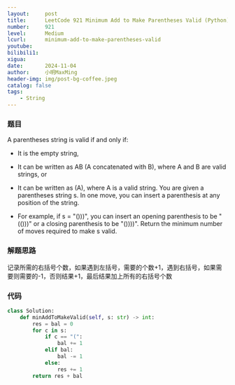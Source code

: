 ```yaml
---
layout:     post
title:      LeetCode 921 Minimum Add to Make Parentheses Valid (Python)
number:     921
level:      Medium
lcurl:      minimum-add-to-make-parentheses-valid
youtube:    
bilibili1:  
xigua:      
date:       2024-11-04
author:     小明MaxMing
header-img: img/post-bg-coffee.jpeg
catalog: false
tags:
    - String
---
```


### 题目

A parentheses string is valid if and only if:

- It is the empty string,
- It can be written as AB (A concatenated with B), where A and B are valid strings, or
- It can be written as (A), where A is a valid string.
You are given a parentheses string s. In one move, you can insert a parenthesis at any position of the string.

- For example, if s = "()))", you can insert an opening parenthesis to be "(()))" or a closing parenthesis to be "())))".
Return the minimum number of moves required to make s valid.

### 解题思路

记录所需的右括号个数，如果遇到左括号，需要的个数+1，遇到右括号，如果需要则需要的-1，否则结果+1，最后结果加上所有的右括号个数

### 代码
```python
class Solution:
    def minAddToMakeValid(self, s: str) -> int:
        res = bal = 0
        for c in s:
            if c == "(":
                bal += 1
            elif bal:
                bal -= 1
            else:
                res += 1
        return res + bal
```
